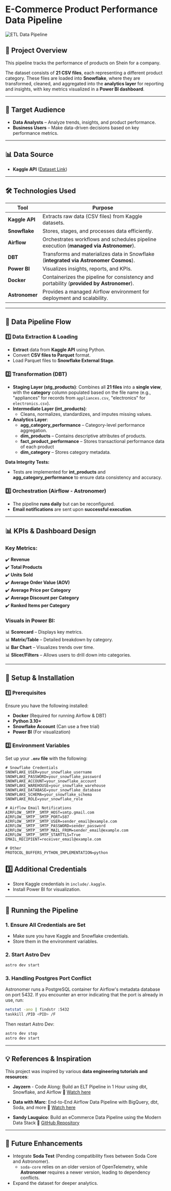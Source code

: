 # **E-Commerce Product Performance Data Pipeline**
![ETL Data Pipeline](ecommerce.drawio.png)  
## **📌 Project Overview**  
This pipeline tracks the performance of products on Shein for a company.  

The dataset consists of **21 CSV files**, each representing a different product category. These files are loaded into **Snowflake**, where they are transformed, cleaned, and aggregated into the **analytics layer** for reporting and insights, with key metrics visualized in a **Power BI dashboard**.   

---

## **🎯 Target Audience**
- **Data Analysts** – Analyze trends, insights, and product performance.
- **Business Users** – Make data-driven decisions based on key performance metrics.

---

## **📊 Data Source**
- **Kaggle API** ([Dataset Link](https://www.kaggle.com/datasets/oleksiimartusiuk/e-commerce-data-shein))

---

## **🛠️ Technologies Used**  
| Tool                         | Purpose |
|------------------------------|---------|
| **Kaggle API**               | Extracts raw data (CSV files) from Kaggle datasets. |
| **Snowflake**                | Stores, stages, and processes data efficiently. |
| **Airflow**                  | Orchestrates workflows and schedules pipeline execution (**managed via Astronomer**). |
| **DBT**                      | Transforms and materializes data in Snowflake (**integrated via Astronomer Cosmos**). |
| **Power BI**                 | Visualizes insights, reports, and KPIs. |
| **Docker**                   | Containerizes the pipeline for consistency and portability (**provided by Astronomer**). |
| **Astronomer**               | Provides a managed Airflow environment for deployment and scalability. |

---

## **📂 Data Pipeline Flow**
### **1️⃣ Data Extraction & Loading**
- **Extract** data from **Kaggle API** using Python.
- Convert **CSV files to Parquet** format.
- Load Parquet files to **Snowflake External Stage**.

### **2️⃣ Transformation (DBT)**
- **Staging Layer (stg_products)**: Combines all **21 files** into a **single view**, with the **category** column populated based on the file name (e.g., "appliances" for records from `appliances.csv`, "electronics" for `electronics.csv`).
- **Intermediate Layer (int_products)**:
  - Cleans, normalizes, standardizes, and imputes missing values.
- **Analytics Layer**:
  - **agg_category_performance** – Category-level performance aggregation.
  - **dim_products** – Contains descriptive attributes of products.
  - **fact_product_performance** – Stores transactional performance data of each product
  - **dim_category** – Stores category metadata.

**Data Integrity Tests:**
- Tests are implemented for **int_products** and **agg_category_performance** to ensure data consistency and accuracy.

### **3️⃣ Orchestration (Airflow - Astronomer)**
- The pipeline **runs daily** but can be reconfigured.
- **Email notifications** are sent upon **successful execution**.

---

## **📊 KPIs & Dashboard Design**
### **Key Metrics:**
✔️ **Revenue**  
✔️ **Total Products**  
✔️ **Units Sold**  
✔️ **Average Order Value (AOV)**  
✔️ **Average Price per Category**  
✔️ **Average Discount per Category**  
✔️ **Ranked Items per Category**  

### **Visuals in Power BI:**
📊 **Scorecard** – Displays key metrics.  
📊 **Matrix/Table** – Detailed breakdown by category.  
📊 **Bar Chart** – Visualizes trends over time.  
📊 **Slicer/Filters** – Allows users to drill down into categories.  

---

## **📌 Setup & Installation**
### **1️⃣ Prerequisites**
Ensure you have the following installed:
- **Docker** (Required for running Airflow & DBT)
- **Python 3.10+**
- **Snowflake Account** (Can use a free trial)
- **Power BI** (For visualization)

### **2️⃣ Environment Variables**
Set up your **`.env` file** with the following:

```plaintext
# Snowflake Credentials
SNOWFLAKE_USER=your_snowflake_username
SNOWFLAKE_PASSWORD=your_snowflake_password
SNOWFLAKE_ACCOUNT=your_snowflake_account
SNOWFLAKE_WAREHOUSE=your_snowflake_warehouse
SNOWFLAKE_DATABASE=your_snowflake_database
SNOWFLAKE_SCHEMA=your_snowflake_schema
SNOWFLAKE_ROLE=your_snowflake_role

# Airflow Email Notifications
AIRFLOW__SMTP__SMTP_HOST=smtp.gmail.com
AIRFLOW__SMTP__SMTP_PORT=587
AIRFLOW__SMTP__SMTP_USER=sender_email@example.com
AIRFLOW__SMTP__SMTP_PASSWORD=sender_password
AIRFLOW__SMTP__SMTP_MAIL_FROM=sender_email@example.com
AIRFLOW__SMTP__SMTP_STARTTLS=True
EMAIL_RECIPIENT=receiver_email@example.com

# Other
PROTOCOL_BUFFERS_PYTHON_IMPLEMENTATION=python
```
## **3️⃣ Additional Credentials**
- Store Kaggle credentials in `include/.kaggle`.
- Install Power BI for visualization.

---

## **📌 Running the Pipeline**

### **1. Ensure All Credentials are Set**
- Make sure you have Kaggle and Snowflake credentials.
- Store them in the environment variables.

### **2. Start Astro Dev**
```bash
astro dev start
```

### **3. Handling Postgres Port Conflict**
Astronomer runs a PostgreSQL container for Airflow's metadata database on port 5432. If you encounter an error indicating that the port is already in use, run:
```bash
netstat -ano | findstr :5432
taskkill /PID <PID> /F
```
Then restart Astro Dev:
```bash
astro dev stop
astro dev start
```
---

## **💡 References & Inspiration**  
This project was inspired by various **data engineering tutorials and resources**:  

- **Jayzern** - Code Along: Build an ELT Pipeline in 1 Hour using dbt, Snowflake, and Airflow
  📌 [Watch here](https://www.youtube.com/watch?v=OLXkGB7krGo&t=392s)  

- **Data with Marc**: End-to-End Airflow Data Pipeline with BigQuery, dbt, Soda, and more
  📌 [Watch here](https://www.youtube.com/watch?v=DzxtCxi4YaA&t=1008s)  

- **Sandy Lauguico**: Build an eCommerce Data Pipeline using the Modern Data Stack
  📌 [GitHub Repository](https://github.com/sclauguico/ecommerce-modern-data-stack)  

---

## **🚀 Future Enhancements**
- Integrate **Soda Test** (Pending compatibility fixes between Soda Core and Astronomer).
  - `soda-core` relies on an older version of OpenTelemetry, while **Astronomer** requires a newer version, leading to dependency conflicts.
- Expand the dataset for deeper analytics.
